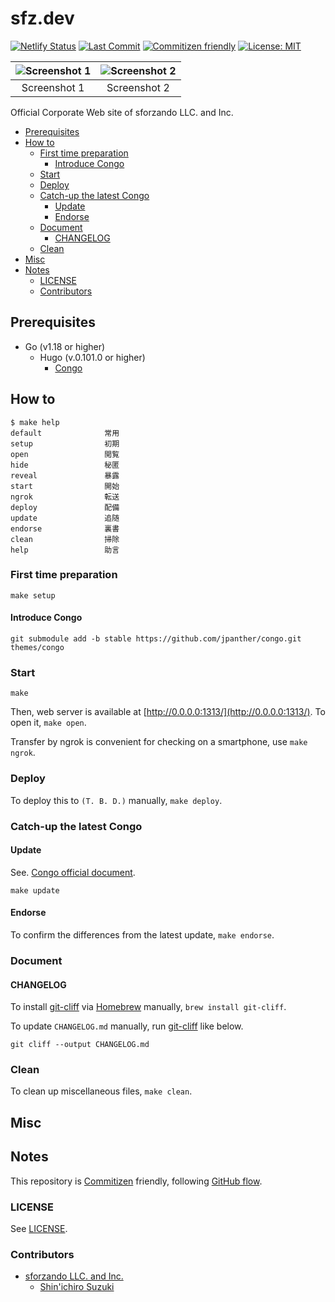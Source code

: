 # sfz.dev

<!-- Badges -->
[![Netlify Status](https://api.netlify.com/api/v1/badges/32df5ba4-1ddb-4439-b630-ec8964cc1735/deploy-status)](https://app.netlify.com/sites/sfzdev/deploys)
[![Last Commit](https://img.shields.io/github/last-commit/sforzando/sfz.dev)](https://github.com/sforzando/sfz.dev/graphs/commit-activity)
[![Commitizen friendly](https://img.shields.io/badge/commitizen-friendly-brightgreen.svg)](http://commitizen.github.io/cz-cli/)
[![License: MIT](https://img.shields.io/badge/License-MIT-blue.svg)](https://opensource.org/licenses/MIT)

<!-- Screenshots -->
| ![Screenshot 1](https://placehold.jp/32/3d4070/ffffff/720x480.png?text=Screenshot%201) | ![Screenshot 2](https://placehold.jp/32/703d40/ffffff/720x480.png?text=Screenshot%202) |
|:--------------------------------------------------------------------------------------:|:--------------------------------------------------------------------------------------:|
|                                      Screenshot 1                                      |                                      Screenshot 2                                      |

<!-- Synopsis -->
Official Corporate Web site of sforzando LLC. and Inc.

<!-- TOC -->
- [Prerequisites](#prerequisites)
- [How to](#how-to)
  - [First time preparation](#first-time-preparation)
    - [Introduce Congo](#introduce-congo)
  - [Start](#start)
  - [Deploy](#deploy)
  - [Catch-up the latest Congo](#catch-up-the-latest-congo)
    - [Update](#update)
    - [Endorse](#endorse)
  - [Document](#document)
    - [CHANGELOG](#changelog)
  - [Clean](#clean)
- [Misc](#misc)
- [Notes](#notes)
  - [LICENSE](#license)
  - [Contributors](#contributors)

## Prerequisites

- Go (v1.18 or higher)
  - Hugo (v.0.101.0 or higher)
    - [Congo](https://github.com/jpanther/congo)

## How to

```shell
$ make help
default              常用
setup                初期
open                 閲覧
hide                 秘匿
reveal               暴露
start                開始
ngrok                転送
deploy               配備
update               追随
endorse              裏書
clean                掃除
help                 助言
```

### First time preparation

```shell
make setup
```

#### Introduce Congo

```shell
git submodule add -b stable https://github.com/jpanther/congo.git themes/congo
```

### Start

```shell
make
```

Then, web server is available at [http://0.0.0.0:1313/](http://0.0.0.0:1313/).
To open it, `make open`.

Transfer by ngrok is convenient for checking on a smartphone, use `make ngrok`.

### Deploy

To deploy this to `(T. B. D.)` manually, `make deploy`.

### Catch-up the latest Congo

#### Update

See. [Congo official document](https://jpanther.github.io/congo/docs/installation/#installing-updates).

```shell
make update
```

#### Endorse

To confirm the differences from the latest update, `make endorse`.

### Document

#### CHANGELOG

To install [git-cliff](https://github.com/orhun/git-cliff) via [Homebrew](https://brew.sh) manually, `brew install git-cliff`.

To update `CHANGELOG.md` manually, run [git-cliff](https://github.com/orhun/git-cliff) like below.

```shell
git cliff --output CHANGELOG.md
```

### Clean

To clean up miscellaneous files, `make clean`.

## Misc

## Notes

This repository is [Commitizen](https://commitizen.github.io/cz-cli/) friendly, following [GitHub flow](https://docs.github.com/en/get-started/quickstart/github-flow).

### LICENSE

See [LICENSE](LICENSE).

### Contributors

- [sforzando LLC. and Inc.](https://sforzando.co.jp/)
  - [Shin'ichiro Suzuki](https://github.com/shin-sforzando)
